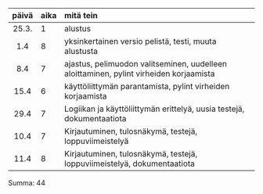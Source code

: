 | päivä | aika | mitä tein  |
| :----:|:-----| :-----|
| 25.3. | 1    | alustus |
| 1.4 | 8    | yksinkertainen versio pelistä, testi, muuta alustusta |
| 8.4 | 7   | ajastus, pelimuodon valitseminen, uudelleen aloittaminen, pylint virheiden korjaamista|
| 15.4 | 6   | käyttöliittymän parantamista, pylint virheiden korjaamista|
| 29.4 | 7   | Logiikan ja käyttöliittymän erittelyä, uusia testejä, dokumentaatiota|
| 10.4 | 7   | Kirjautuminen, tulosnäkymä, testejä, loppuviimeistelyä|
| 11.4 | 8   | Kirjautuminen, tulosnäkymä, testejä, loppuviimeistelyä, dokumentaatiota|
Summa: 44
